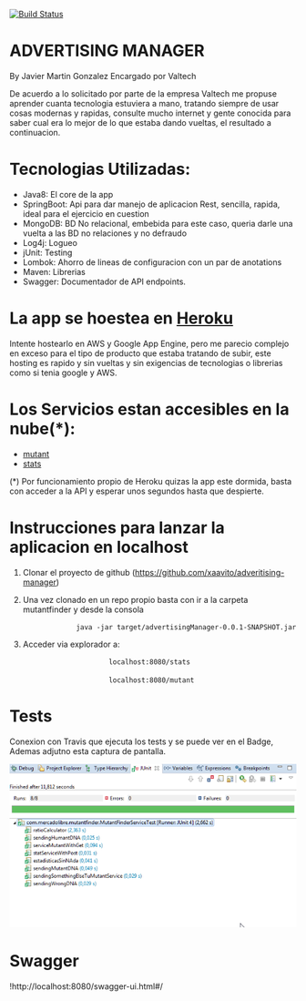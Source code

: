 [![Build Status](https://travis-ci.org/xaavito/mutantfinder.png?branch=master)](https://travis-ci.org/xaavito/mutantfinder)

# ADVERTISING MANAGER 
By Javier Martin Gonzalez
Encargado por Valtech

De acuerdo a lo solicitado por parte de la empresa Valtech me propuse aprender cuanta tecnologia estuviera a mano, 
tratando siempre de usar cosas modernas y rapidas, consulte mucho internet y gente conocida para saber cual era lo mejor
de lo que estaba dando vueltas, el resultado a continuacion.

# Tecnologias Utilizadas:

- Java8: El core de la app
- SpringBoot: Api para dar manejo de aplicacion Rest, sencilla, rapida, ideal para el ejercicio en cuestion
- MongoDB: BD No relacional, embebida para este caso, queria darle una vuelta a las BD no relaciones y no defraudo
- Log4j: Logueo
- jUnit: Testing
- Lombok: Ahorro de lineas de configuracion con un par de anotations
- Maven: Librerias
- Swagger: Documentador de API endpoints.


# La app se hoestea en [Heroku](https://www.heroku.com/)

Intente hostearlo en AWS y Google App Engine, pero me parecio complejo en exceso para el tipo de producto que estaba
tratando de subir, este hosting es rapido y sin vueltas y sin exigencias de tecnologias o librerias como si tenia google
y AWS.

# Los Servicios estan accesibles en la nube(*):

- [mutant](https://whispering-inlet-80058.herokuapp.com/mutant)
- [stats](https://whispering-inlet-80058.herokuapp.com/stats)

(*) Por funcionamiento propio de Heroku quizas la app este dormida, basta con acceder a la API y esperar unos segundos hasta 
que despierte.

# Instrucciones para lanzar la aplicacion en localhost

1) Clonar el proyecto de github (https://github.com/xaavito/adveritising-manager)

2) Una vez clonado en un repo propio basta con ir a la carpeta mutantfinder y desde la consola

					java -jar target/advertisingManager-0.0.1-SNAPSHOT.jar

3) Acceder via explorador a:

							localhost:8080/stats

							localhost:8080/mutant

# Tests

Conexion con Travis que ejecuta los tests y se puede ver en el Badge, Ademas adjutno esta captura de pantalla.

![testing](./tests/tests.png)


# Swagger

!http://localhost:8080/swagger-ui.html#/